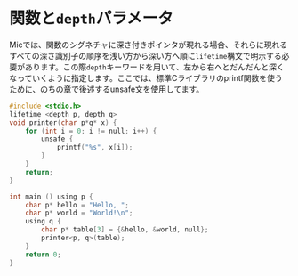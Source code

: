 # 関数と`depth`パラメータ
Micでは、関数のシグネチャに深さ付きポインタが現れる場合、それらに現れるすべての深さ識別子の順序を浅い方から深い方へ順に`lifetime`構文で明示する必要があります。この際`depth`キーワードを用いて、左から右へとだんだんと深くなっていくように指定します。ここでは、標準Cライブラリのprintf関数を使うために、のちの章で後述するunsafe文を使用してます。

```c
#include <stdio.h>
lifetime <depth p, depth q>
void printer(char p*q* x) {
    for (int i = 0; i != null; i++) {
        unsafe {
            printf("%s", x[i]);
        }
    }
    return;
}

int main () using p {
    char p* hello = "Hello, "; 
    char p* world = "World!\n";
    using q {
        char p* table[3] = {&hello, &world, null};
        printer<p, q>(table);
    }
    return 0;
}
```